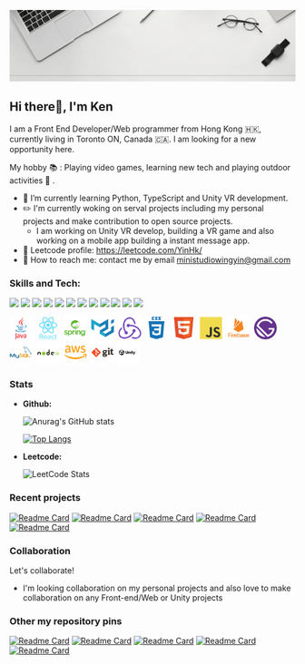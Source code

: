 ![banner.gif](./banner.gif)
## Hi there👋, I'm Ken

I am a Front End Developer/Web programmer from Hong Kong :hong_kong:, currently living in Toronto ON, Canada :canada:. I am looking for a new opportunity here.


My hobby :books: : Playing video games, learning new tech and playing outdoor activities :bicyclist: .

- :robot: I’m currently learning Python, TypeScript and Unity VR development.
- :pencil2: I'm currently woking on serval projects including my personal projects and make contribution to open source projects.
   -  I am working on Unity VR develop, building a VR game and also working on a mobile app building a instant message app.
- :abacus: Leetcode profile: https://leetcode.com/YinHk/
- :notebook: How to reach me: contact me by email ministudiowingyin@gmail.com

### Skills and Tech:

[<img src="https://camo.githubusercontent.com/06642681952b3a45b8b88c66876d7fbcf5fb57d46ae92c5033ed52df1de0ee05/68747470733a2f2f696d672e736869656c64732e696f2f62616467652f2d52656163742d3631444246423f7374796c653d666c61742d737175617265266c6162656c436f6c6f723d626c61636b266c6f676f3d7265616374266c6f676f436f6c6f723d363144424642">](<LINK>)
[<img src="https://camo.githubusercontent.com/3bd60b50ab71896ff3bd26b07f8be771e027b596313599d19fd9634f47478325/68747470733a2f2f696d672e736869656c64732e696f2f62616467652f2d52656475782d3736344142433f7374796c653d666c61742d737175617265266c6162656c436f6c6f723d626c61636b266c6f676f3d7265647578266c6f676f436f6c6f723d373634414243">](<LINK>)
[<img src="https://camo.githubusercontent.com/e2e06c41aea67ca588ec6d95d21b5790ebf19cf90abfec7033f4432e8d7af768/68747470733a2f2f696d672e736869656c64732e696f2f62616467652f2d4a6176615363726970742d4637444631453f7374796c653d666c61742d737175617265266c6162656c436f6c6f723d626c61636b266c6f676f3d6a617661736372697074266c6f676f436f6c6f723d463744463145">](<LINK>)
[<img src="https://camo.githubusercontent.com/b2e62bf246467058028b3b39bb34975f21209476bbf9c9f98d852fa41f9e28e4/68747470733a2f2f696d672e736869656c64732e696f2f6769746875622f6c616e6775616765732f746f702f6d726a6f6e6f312f6a6f692d746f2d74797065736372697074">](<LINK>)
[<img src="https://camo.githubusercontent.com/e17e119d8c9bb34ac9710be65d35d52a7e04cc260476760305525204df5f34b0/68747470733a2f2f696d672e736869656c64732e696f2f62616467652f2d4a6176612d3030373339363f7374796c653d666c61742d737175617265266c6f676f3d6a617661">](<LINK>)
[<img src="https://camo.githubusercontent.com/94ff02855e2f08cf512f3dc410132ceb8f330d531df8960afc23ae26ce1b34f9/68747470733a2f2f696d672e736869656c64732e696f2f62616467652f2d4e6f64652e6a732d3333393933333f7374796c653d666c61742d737175617265266c6162656c436f6c6f723d626c61636b266c6f676f3d6e6f64652e6a73266c6f676f436f6c6f723d333339393333">](<LINK>)
[<img src="https://camo.githubusercontent.com/16df29976ff9a57a68e83c948e3e678f2848d9951a60ccd34de0ca550187abe4/68747470733a2f2f696d672e736869656c64732e696f2f62616467652f2d457870726573732d3030303030303f7374796c653d666c61742d737175617265266c6162656c436f6c6f723d626c61636b266c6f676f3d65787072657373266c6f676f436f6c6f723d666666">](<LINK>)
[<img src="https://camo.githubusercontent.com/3ffdbace1ab2664cc5367cb367f2f33bd210fa2e521869d21b71639c4cd443c9/68747470733a2f2f696d672e736869656c64732e696f2f62616467652f2d4d6f6e676f44422d3437413234383f7374796c653d666c61742d737175617265266c6162656c436f6c6f723d626c61636b266c6f676f3d6d6f6e676f6462266c6f676f436f6c6f723d343741323438">](<LINK>)
[<img src="https://camo.githubusercontent.com/3614626bf9610470aa38d183ab54cb772caaf690c1c0bbdca9a43e4a4c8bb6b3/68747470733a2f2f696d672e736869656c64732e696f2f62616467652f432532332532302d2532333233393132302e7376673f6c6f676f3d632d7368617270266c6f676f436f6c6f723d7768697465">](<LINK>)
[<img src="https://camo.githubusercontent.com/ed90db8fb9150b2696df2605f770e84ca23766f3dd98263e23e4f85263e1e402/68747470733a2f2f696d672e736869656c64732e696f2f62616467652f2d556e6974792d3035303530353f7374796c653d666c61742d737175617265266c6f676f3d556e697479266c6f676f436f6c6f723d7768697465">](<LINK>)
[<img src="https://camo.githubusercontent.com/4e4f2f532755842fc9a89201da63437055929a6c5356d4ebc560c9e0f38ca007/68747470733a2f2f696d672e736869656c64732e696f2f62616467652f4c6962726172792d52656475782d696e666f726d6174696f6e616c3f7374796c653d666c6174266c6f676f3d7265647578266c6f676f436f6c6f723d776869746526636f6c6f723d666663666432">](<LINK>)
[<img src="https://camo.githubusercontent.com/00c5b1a632c599baf653a5b6e8b6c4a711e3f0612c1be56883f74ed1d0e5a3ac/68747470733a2f2f696d672e736869656c64732e696f2f62616467652f4c6962726172792d4e6578742e6a732d696e666f726d6174696f6e616c3f7374796c653d666c6174266c6f676f3d6e6578742e6a73266c6f676f436f6c6f723d776869746526636f6c6f723d666663666432">](<LINK>)

<div>
  <img src="https://github.com/devicons/devicon/blob/master/icons/java/java-original-wordmark.svg" title="Java" alt="Java" width="40" height="40"/>&nbsp;
  <img src="https://github.com/devicons/devicon/blob/master/icons/react/react-original-wordmark.svg" title="React" alt="React" width="40" height="40"/>&nbsp;
  <img src="https://github.com/devicons/devicon/blob/master/icons/spring/spring-original-wordmark.svg" title="Spring" alt="Spring" width="40" height="40"/>&nbsp;
  <img src="https://github.com/devicons/devicon/blob/master/icons/materialui/materialui-original.svg" title="Material UI" alt="Material UI" width="40" height="40"/>&nbsp;
  <img src="https://github.com/devicons/devicon/blob/master/icons/redux/redux-original.svg" title="Redux" alt="Redux " width="40" height="40"/>&nbsp;
  <img src="https://github.com/devicons/devicon/blob/master/icons/css3/css3-plain-wordmark.svg"  title="CSS3" alt="CSS" width="40" height="40"/>&nbsp;
  <img src="https://github.com/devicons/devicon/blob/master/icons/html5/html5-original.svg" title="HTML5" alt="HTML" width="40" height="40"/>&nbsp;
  <img src="https://github.com/devicons/devicon/blob/master/icons/javascript/javascript-original.svg" title="JavaScript" alt="JavaScript" width="40" height="40"/>&nbsp;
  <img src="https://github.com/devicons/devicon/blob/master/icons/firebase/firebase-plain-wordmark.svg" title="Firebase" alt="Firebase" width="40" height="40"/>&nbsp;
  <img src="https://github.com/devicons/devicon/blob/master/icons/gatsby/gatsby-original.svg" title="Gatsby"  alt="Gatsby" width="40" height="40"/>&nbsp;
  <img src="https://github.com/devicons/devicon/blob/master/icons/mysql/mysql-original-wordmark.svg" title="MySQL"  alt="MySQL" width="40" height="40"/>&nbsp;
  <img src="https://github.com/devicons/devicon/blob/master/icons/nodejs/nodejs-original-wordmark.svg" title="NodeJS" alt="NodeJS" width="40" height="40"/>&nbsp;
  <img src="https://github.com/devicons/devicon/blob/master/icons/amazonwebservices/amazonwebservices-plain-wordmark.svg" title="AWS" alt="AWS" width="40" height="40"/>&nbsp;
  <img src="https://github.com/devicons/devicon/blob/master/icons/git/git-original-wordmark.svg" title="Git" **alt="Git" width="40" height="40"/>
  <img src="https://github.com/devicons/devicon/blob/master/icons/unity/unity-original-wordmark.svg" title="Firebase" alt="Firebase" width="40" height="40"/>&nbsp;
</div>

### Stats
- **Github:**

   ![Anurag's GitHub stats](https://github-readme-stats.vercel.app/api?username=YinHk&show_icons=true&theme=highcontrast&count_private=true) 

   [![Top Langs](https://github-readme-stats.vercel.app/api/top-langs/?username=YinHk&layout=compact&langs_count=8)](https://github.com/anuraghazra/github-readme-stats)
   
- **Leetcode:**

   ![LeetCode Stats](https://leetcode.card.workers.dev/YinHk?theme=wtf&font=baloo&extension=activity&border=1)

### Recent projects

   [![Readme Card](https://github-readme-stats.vercel.app/api/pin/?username=YinHk&repo=util-eventemitter)](https://www.npmjs.com/package/util-eventemitter)
   [![Readme Card](https://github-readme-stats.vercel.app/api/pin/?username=It-dogs&repo=spodify)](https://github.com/It-dogs/spodify)
   [![Readme Card](https://github-readme-stats.vercel.app/api/pin/?username=YinHk-myProject&repo=geolocator-3d-app)](https://github.com/YinHk-myProject/geolocator-3d-app)
   [![Readme Card](https://github-readme-stats.vercel.app/api/pin/?username=YinHk-myProject&repo=currency-exchange-app)](https://github.com/YinHk-myProject/currency-exchange-app)
   [![Readme Card](https://github-readme-stats.vercel.app/api/pin/?username=YinHk-myProject&repo=easy-translator-app)](https://github.com/YinHk-myProject/easy-translator-app)
   
### Collaboration
Let's collaborate!
- I'm looking collaboration on my personal projects and also love to make collaboration on any Front-end/Web or Unity projects

### Other my repository pins
[![Readme Card](https://github-readme-stats.vercel.app/api/pin/?username=YinHk&repo=MyUnity_PaperJump)](https://github.com/YinHk-myProject/MyUnity_PaperJump)
[![Readme Card](https://github-readme-stats.vercel.app/api/pin/?username=YinHk-Notes&repo=javascript-cheatsheet-and-note)](https://github.com/YinHk-Notes/javascript-cheatsheet-and-note)
[![Readme Card](https://github-readme-stats.vercel.app/api/pin/?username=YinHk-myProgram&repo=my-leetcode-solution)](https://github.com/YinHk-myProgram/my-leetcode-solution)
[![Readme Card](https://github-readme-stats.vercel.app/api/pin/?username=YinHk-myProgram&repo=algorithm)](https://github.com/YinHk-myProgram/algorithm)
[![Readme Card](https://github-readme-stats.vercel.app/api/pin/?username=YinHk-myProgram&repo=algorithm)](https://github.com/YinHk-myProgram/algorithm)
